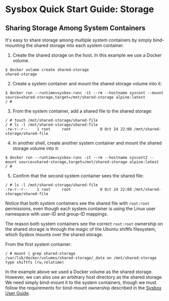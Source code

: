 # Sysbox Quick Start Guide: Storage

## Sharing Storage Among System Containers

It's easy to share storage among multiple system containers by simply
bind-mounting the shared storage into each system container.

1) Create the shared storage on the host. In this example we use
   a Docker volume.

```console
$ docker volume create shared-storage
shared-storage
```

2) Create a system container and mount the shared storage volume into it:

```console
$ docker run --runtime=sysbox-runc -it --rm --hostname syscont --mount source=shared-storage,target=/mnt/shared-storage alpine:latest
/ #
```

3) From the system container, add a shared file to the shared storage:

```console
/ # touch /mnt/shared-storage/shared-file
/ # ls -l /mnt/shared-storage/shared-file
-rw-r--r--    1 root     root             0 Oct 24 22:08 /mnt/shared-storage/shared-file
```

4) In another shell, create another system container and mount the shared storage volume into it:

```console
$ docker run --runtime=sysbox-runc -it --rm --hostname syscont2 --mount source=shared-storage,target=/mnt/shared-storage alpine:latest
/ #
```

5) Confirm that the second system container sees the shared file:

```console
/ # ls -l /mnt/shared-storage/shared-file
-rw-r--r--    1 root     root             0 Oct 24 22:08 /mnt/shared-storage/shared-file
```

Notice that both system containers see the shared file with `root:root`
permissions, even though each system container is using the Linux user namespace
with user-ID and group-ID mappings.

The reason both system containers see the correct `root:root` ownership on the
shared storage is through the magic of the Ubuntu shiftfs filesystem, which
Sysbox mounts over the shared storage.

From the first system container:

```console
/ # mount | grep shared-storage
/var/lib/docker/volumes/shared-storage/_data on /mnt/shared-storage type shiftfs (rw,relatime)
```

In the example above we used a Docker volume as the shared storage. However,
we can also use an arbitrary host directory as the shared storage. We need simply
bind-mount it to the system containers, though we must follow the requirements
for bind-mount ownership described in the [Sysbox User Guide](../user-guide/storage.md#system-container-bind-mount-requirements).
